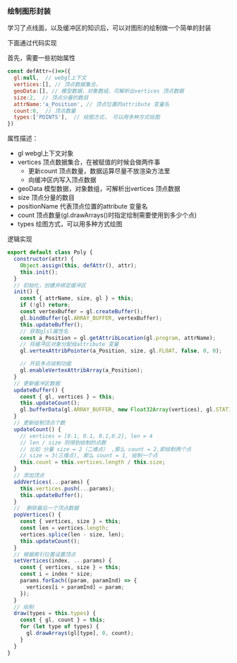 ### 绘制图形封装

学习了点线面，以及缓冲区的知识后，可以对图形的绘制做一个简单的封装

下面通过代码实现

首先，需要一些初始属性

```js
const defAttr=()=>({
  gl:null,  // webgl上下文
  vertices:[], // 顶点数据集合， 
  geoData:[], // 模型数据，对象数组，可解析出vertices 顶点数据
  size:2,  // 顶点分量的数目
  attrName:'a_Position', // 顶点位置的attribute 变量名
  count:0,  // 顶点数量
  types:['POINTS'],  // 绘图方式， 可以用多种方式绘图
})
```

属性描述：

- gl webgl上下文对象
- vertices 顶点数据集合，在被赋值的时候会做两件事
  - 更新count 顶点数量，数据运算尽量不放渲染方法里
  - 向缓冲区内写入顶点数据
- geoData 模型数据，对象数组，可解析出vertices 顶点数据
- size 顶点分量的数目
- positionName 代表顶点位置的attribute 变量名
- count 顶点数量(gl.drawArrays()时指定绘制需要使用到多少个点)
- types 绘图方式，可以用多种方式绘图

逻辑实现

```js
export default class Poly {
  constructor(attr) {
    Object.assign(this, defAttr(), attr);
    this.init();
  }
  // 初始化，创建并绑定缓冲区
  init() {
    const { attrName, size, gl } = this;
    if (!gl) return;
    const vertexBuffer = gl.createBuffer();
    gl.bindBuffer(gl.ARRAY_BUFFER, vertexBuffer);
    this.updateBuffer();
    // 获取glsl属性名
    const a_Position = gl.getAttribLocation(gl.program, attrName);
    // 将缓冲区对象分配给attribute 变量
    gl.vertexAttribPointer(a_Position, size, gl.FLOAT, false, 0, 0);

    // 开启多点绘制功能
    gl.enableVertexAttribArray(a_Position);
  }
  // 更新缓冲区数据
  updateBuffer() {
    const { gl, vertices } = this;
    this.updateCount();
    gl.bufferData(gl.ARRAY_BUFFER, new Float32Array(vertices), gl.STATIC_DRAW);
  }
  // 更新绘制顶点个数
  updateCount() {
    // vertices = [0.1, 0.1, 0.1,0.2], len = 4
    // len / size 则得到绘制的点数
    // 比如 分量 size = 2（二维点） ,那么 count = 2,即绘制两个点
    // size = 3(三维点), 那么 count = 1, 绘制一个点
    this.count = this.vertices.length / this.size;
  }
  // 添加顶点
  addVertices(...params) {
    this.vertices.push(...params);
    this.updateBuffer();
  }
  //  删除最后一个顶点数据
  popVertices() {
    const { vertices, size } = this;
    const len = vertices.length;
    vertices.splice(len - size, len);
    this.updateCount();
  }
  // 根据索引位置设置顶点
  setVertices(index, ...params) {
    const { vertices, size } = this;
    const i = index * size;
    params.forEach((param, paramInd) => {
      vertices[i + paramInd] = param;
    });
  }
  // 绘制
  draw(types = this.types) {
    const { gl, count } = this;
    for (let type of types) {
      gl.drawArrays(gl[type], 0, count);
    }
  }
}
```

